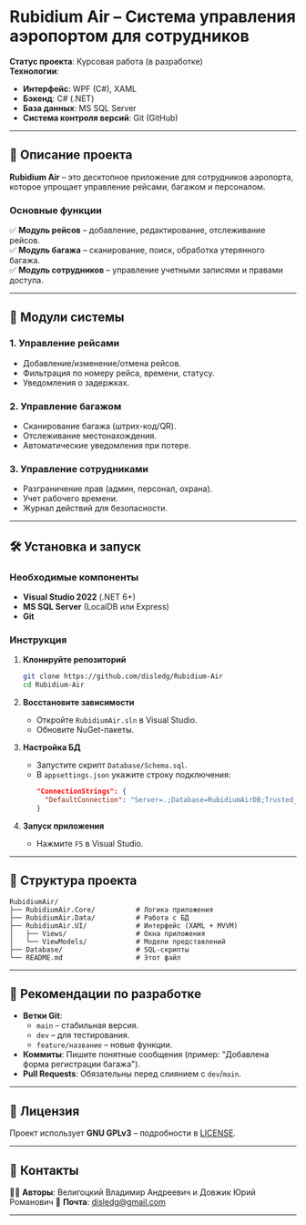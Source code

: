 ﻿# **Rubidium Air – Система управления аэропортом для сотрудников**  

**Статус проекта**: Курсовая работа (в разработке)  
**Технологии**:  
- **Интерфейс**: WPF (C#), XAML  
- **Бэкенд**: C# (.NET)  
- **База данных**: MS SQL Server  
- **Система контроля версий**: Git (GitHub)  

---

## **📌 Описание проекта**  
**Rubidium Air** – это десктопное приложение для сотрудников аэропорта, которое упрощает управление рейсами, багажом и персоналом.  

### **Основные функции**  
✅ **Модуль рейсов** – добавление, редактирование, отслеживание рейсов.  
✅ **Модуль багажа** – сканирование, поиск, обработка утерянного багажа.  
✅ **Модуль сотрудников** – управление учетными записями и правами доступа.  

---

## **🚀 Модули системы**  

### **1. Управление рейсами**  
- Добавление/изменение/отмена рейсов.  
- Фильтрация по номеру рейса, времени, статусу.  
- Уведомления о задержках.  

### **2. Управление багажом**  
- Сканирование багажа (штрих-код/QR).  
- Отслеживание местонахождения.  
- Автоматические уведомления при потере.  

### **3. Управление сотрудниками**  
- Разграничение прав (админ, персонал, охрана).  
- Учет рабочего времени.  
- Журнал действий для безопасности.  

---

## **🛠️ Установка и запуск**  

### **Необходимые компоненты**  
- **Visual Studio 2022** (.NET 6+)  
- **MS SQL Server** (LocalDB или Express)  
- **Git**  

### **Инструкция**  
1. **Клонируйте репозиторий**  
   ```bash
   git clone https://github.com/disledg/Rubidium-Air
   cd Rubidium-Air
   ```  

2. **Восстановите зависимости**  
   - Откройте `RubidiumAir.sln` в Visual Studio.  
   - Обновите NuGet-пакеты.  

3. **Настройка БД**  
   - Запустите скрипт `Database/Schema.sql`.  
   - В `appsettings.json` укажите строку подключения:  
     ```json
     "ConnectionStrings": {
       "DefaultConnection": "Server=.;Database=RubidiumAirDB;Trusted_Connection=True;"
     }
     ```  

4. **Запуск приложения**  
   - Нажмите `F5` в Visual Studio.  

---

## **📂 Структура проекта**  
```plaintext
RubidiumAir/  
├── RubidiumAir.Core/          # Логика приложения  
├── RubidiumAir.Data/          # Работа с БД  
├── RubidiumAir.UI/            # Интерфейс (XAML + MVVM)  
│   ├── Views/                 # Окна приложения  
│   └── ViewModels/            # Модели представлений  
├── Database/                  # SQL-скрипты  
└── README.md                  # Этот файл  
```  

---

## **🔧 Рекомендации по разработке**  
- **Ветки Git**:  
  - `main` – стабильная версия.  
  - `dev` – для тестирования.  
  - `feature/название` – новые функции.  
- **Коммиты**: Пишите понятные сообщения (пример: "Добавлена форма регистрации багажа").  
- **Pull Requests**: Обязательны перед слиянием с `dev`/`main`.  

---

## **📜 Лицензия**  
Проект использует **GNU GPLv3** – подробности в [LICENSE](LICENSE).  

---

## **📧 Контакты**  
👨‍💻 **Авторы**: Велигоцкий Владимир Андреевич и Довжик Юрий Романович 
📧 **Почта**: disledg@gmail.com  

--- 